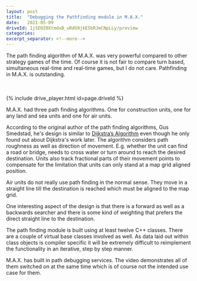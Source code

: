 ```yaml
---
layout: post
title:  "Debugging the Pathfinding module in M.A.X."
date:   2021-05-09
driveId: 1jSE0Z0XtmdxB_uRdG9jkE5bRJmCNpLLy/preview
categories:
excerpt_separator: <!--more-->
---
```

The path finding algorithm of M.A.X. was very powerful compared to other strategy games of the time. Of course it is not fair to compare turn based, simultaneous real-time and real-time games, but I do not care. Pathfinding in M.A.X. is outstanding.
<!--more-->
<br><br>
{% include drive_player.html id=page.driveId %}
<br>
  
M.A.X. had three path finding algorithms. One for construction units, one for any land and sea units and one for air units.

According to the original author of the path finding algorithms, Gus Smedstad, he's design is similar to [Dijkstra’s Algorithm](https://en.wikipedia.org/wiki/Dijkstra%27s_algorithm) even though he only found out about Dijkstra's work later. The algorithm considers path roughness as well as direction of movement. E.g. whether the unit can find a road or bridge, needs to cross water or turn around to reach the desired destination. Units also track fractional parts of their movement points to compensate for the limitation that units can only stand at a map grid aligned position.

Air units do not really use path finding in the normal sense. They move in a straight line till the destination is reached which must be aligned to the map grid.

One interesting aspect of the design is that there is a forward as well as a backwards searcher and there is some kind of weighting that prefers the direct straight line to the destination.

The path finding module is built using at least twelve C++ classes. There are a couple of virtual base classes involved as well. As data laid out within class objects is compiler specific it will be extremely difficult to reimplement the functionality in an iterative, step by step manner.

M.A.X. has built in path debugging services. The video demonstrates all of them switched on at the same time which is of course not the intended use case for them.
